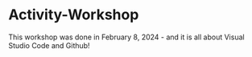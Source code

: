 # Activity-Workshop
This workshop was done in February 8, 2024 - and it is all about Visual Studio Code and Github!
